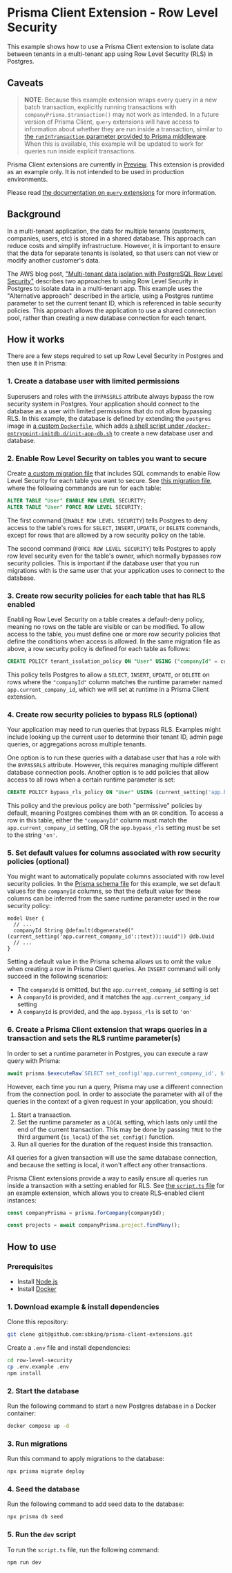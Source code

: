 # Prisma Client Extension - Row Level Security

This example shows how to use a Prisma Client extension to isolate data between tenants in a multi-tenant app using Row Level Security (RLS) in Postgres.

## Caveats

> **NOTE**: Because this example extension wraps every query in a new batch transaction, explicitly running transactions with `companyPrisma.$transaction()` may not work as intended. In a future version of Prisma Client, `query` extensions will have access to information about whether they are run inside a transaction, similar to [the `runInTransaction` parameter provided to Prisma middleware](https://www.prisma.io/docs/reference/api-reference/prisma-client-reference#params). When this is available, this example will be updated to work for queries run inside explicit transactions.

Prisma Client extensions are currently in [Preview](https://www.prisma.io/docs/about/prisma/releases#preview). This extension is provided as an example only. It is not intended to be used in production environments.

Please read [the documentation on `query` extensions](https://www.prisma.io/docs/concepts/components/prisma-client/client-extensions/query) for more information.

## Background

In a multi-tenant application, the data for multiple tenants (customers, companies, users, etc) is stored in a shared database. This approach can reduce costs and simplify infrastructure. However, it is important to ensure that the data for separate tenants is isolated, so that users can not view or modify another customer's data.

The AWS blog post, ["Multi-tenant data isolation with PostgreSQL Row Level Security"](https://aws.amazon.com/blogs/database/multi-tenant-data-isolation-with-postgresql-row-level-security/) describes two approaches to using Row Level Security in Postgres to isolate data in a multi-tenant app. This example uses the "Alternative approach" described in the article, using a Postgres runtime parameter to set the current tenant ID, which is referenced in table security policies. This approach allows the application to use a shared connection pool, rather than creating a new database connection for each tenant.

## How it works

There are a few steps required to set up Row Level Security in Postgres and then use it in Prisma:

### 1. Create a database user with limited permissions

Superusers and roles with the `BYPASSRLS` attribute always bypass the row security system in Postgres. Your application should connect to the database as a user with limited permissions that do not allow bypassing RLS. In this example, the database is defined by extending the `postgres` image in [a custom `Dockerfile`](docker/Dockerfile), which adds [a shell script under `/docker-entrypoint-initdb.d/init-app-db.sh`](docker/init-app-db.sh) to create a new database user and database.

### 2. Enable Row Level Security on tables you want to secure

Create [a custom migration file](https://www.prisma.io/docs/guides/database/developing-with-prisma-migrate/customizing-migrations) that includes SQL commands to enable Row Level Security for each table you want to secure. See [this migration file](prisma/migrations/20221211203153_row_level_security/migration.sql), where the following commands are run for each table:

```sql
ALTER TABLE "User" ENABLE ROW LEVEL SECURITY;
ALTER TABLE "User" FORCE ROW LEVEL SECURITY;
```

The first command (`ENABLE ROW LEVEL SECURITY`) tells Postgres to deny access to the table's rows for `SELECT`, `INSERT`, `UPDATE`, or `DELETE` commands, except for rows that are allowed by a row security policy on the table.

The second command (`FORCE ROW LEVEL SECURITY`) tells Postgres to apply row level security even for the table's owner, which normally bypasses row security policies. This is important if the database user that you run migrations with is the same user that your application uses to connect to the database.

### 3. Create row security policies for each table that has RLS enabled

Enabling Row Level Security on a table creates a default-deny policy, meaning no rows on the table are visible or can be modified. To allow access to the table, you must define one or more row security policies that define the conditions when access is allowed. In the same migration file as above, a row security policy is defined for each table as follows:

```sql
CREATE POLICY tenant_isolation_policy ON "User" USING ("companyId" = current_setting('app.current_company_id', TRUE)::uuid);
```

This policy tells Postgres to allow a `SELECT`, `INSERT`, `UPDATE`, or `DELETE` on rows where the `"companyId"` column matches the runtime parameter named `app.current_company_id`, which we will set at runtime in a Prisma Client extension.

### 4. Create row security policies to bypass RLS (optional)

Your application may need to run queries that bypass RLS. Examples might include looking up the current user to determine their tenant ID, admin page queries, or aggregations across multiple tenants.

One option is to run these queries with a database user that has a role with the `BYPASSRLS` attribute. However, this requires managing multiple different database connection pools. Another option is to add policies that allow access to all rows when a certain runtime parameter is set:

```sql
CREATE POLICY bypass_rls_policy ON "User" USING (current_setting('app.bypass_rls', TRUE)::text = 'on');
```

This policy and the previous policy are both "permissive" policies by default, meaning Postgres combines them with an `OR` condition. To access a row in this table, either the `"companyId"` column must match the `app.current_company_id` setting, OR the `app.bypass_rls` setting must be set to the string `'on'`.

### 5. Set default values for columns associated with row security policies (optional)

You might want to automatically populate columns associated with row level security policies. In the [Prisma schema file](prisma/schema.prisma) for this example, we set default values for the `companyId` columns, so that the default value for these columns can be inferred from the same runtime parameter used in the row security policy:

```prisma
model User {
  // ...
  companyId String @default(dbgenerated("(current_setting('app.current_company_id'::text))::uuid")) @db.Uuid
  // ...
}
```

Setting a default value in the Prisma schema allows us to omit the value when creating a row in Prisma Client queries. An `INSERT` command will only succeed in the following scenarios:

- The `companyId` is omitted, but the `app.current_company_id` setting is set
- A `companyId` is provided, and it matches the `app.current_company_id` setting
- A `companyId` is provided, and the `app.bypass_rls` is set to `'on'`

### 6. Create a Prisma Client extension that wraps queries in a transaction and sets the RLS runtime parameter(s)

In order to set a runtime parameter in Postgres, you can execute a raw query with Prisma:

```typescript
await prisma.$executeRaw`SELECT set_config('app.current_company_id', ${companyId}, TRUE)`;
```

However, each time you run a query, Prisma may use a different connection from the connection pool. In order to associate the parameter with all of the queries in the context of a given request in your application, you should:

1. Start a transaction.
2. Set the runtime parameter as a `LOCAL` setting, which lasts only until the end of the current transaction. This may be done by passing `TRUE` to the third argument (`is_local`) of the `set_config()` function.
3. Run all queries for the duration of the request inside this transaction.

All queries for a given transaction will use the same database connection, and because the setting is local, it won't affect any other transactions.

Prisma Client extensions provide a way to easily ensure all queries run inside a transaction with a setting enabled for RLS. See [the `script.ts` file](script.ts) for an example extension, which allows you to create RLS-enabled client instances:

```typescript
const companyPrisma = prisma.forCompany(companyId);

const projects = await companyPrisma.project.findMany();
```

## How to use

### Prerequisites

- Install [Node.js](https://nodejs.org/en/download/)
- Install [Docker](https://docs.docker.com/get-docker/)

### 1. Download example & install dependencies

Clone this repository:

```sh
git clone git@github.com:sbking/prisma-client-extensions.git
```

Create a `.env` file and install dependencies:

```sh
cd row-level-security
cp .env.example .env
npm install
```

### 2. Start the database

Run the following command to start a new Postgres database in a Docker container:

```sh
docker compose up -d
```

### 3. Run migrations

Run this command to apply migrations to the database:

```sh
npx prisma migrate deploy
```

### 4. Seed the database

Run the following command to add seed data to the database:

```sh
npx prisma db seed
```

### 5. Run the `dev` script

To run the `script.ts` file, run the following command:

```sh
npm run dev
```

